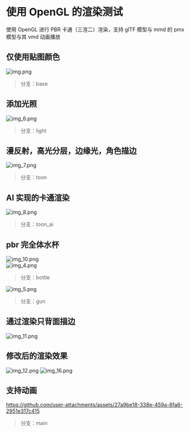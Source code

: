 # 使用 OpenGL 的渲染测试
使用 OpenGL 进行 PBR 卡通（三渲二）渲染，支持 glTF 模型与 mmd 的 pmx 模型与其 vmd 动画播放
## 仅使用贴图颜色
![img.png](img.png)
> 分支：base
## 添加光照
![img_6.png](img_6.png)
> 分支：light
## 漫反射，高光分层，边缘光，角色描边
![img_7.png](img_7.png)
> 分支：toon
## AI 实现的卡通渲染
![img_8.png](img_8.png)
> 分支：toon_ai
## pbr 完全体水杯
![img_10.png](img_10.png)<br>
![img_4.png](img_4.png)
> 分支：bottle

![img_5.png](img_5.png)
> 分支：gun
## 通过渲染只背面描边
![img_11.png](img_11.png)
## 修改后的渲染效果
![img_12.png](img_12.png)
![img_16.png](img_16.png)
## 支持动画
https://github.com/user-attachments/assets/27a9be18-338e-459a-8fa6-2951e317c415
> 分支：main
